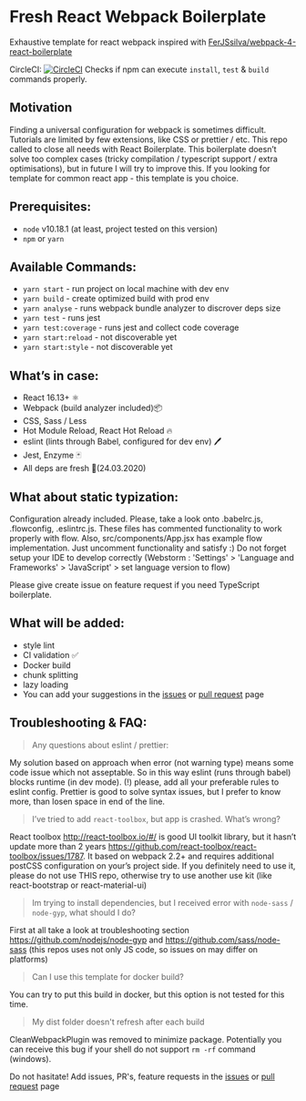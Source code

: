 # Fresh React Webpack Boilerplate

Exhaustive template for react webpack inspired with [FerJSsilva/webpack-4-react-boilerplate](https://github.com/FerJSsilva/webpack-4-react-boilerplate)

CircleCI: [![CircleCI](https://circleci.com/gh/SirSerje/react-webpack-boilerplate.svg?style=svg)](https://circleci.com/gh/SirSerje/react-webpack-boilerplate) Checks if npm can execute `install`, `test` & `build` commands properly.


## Motivation
Finding a universal configuration for webpack is sometimes difficult. Tutorials are limited by few extensions, like CSS or prettier / etc. This repo called to close all needs with React Boilerplate. This boilerplate doesn’t solve too complex cases (tricky compilation / typescript support / extra optimisations), but in future I will try to improve this. If you looking for template for common react app - this template is you choice.

## Prerequisites:
* `node` v10.18.1 (at least, project tested on this version)
* `npm` or `yarn`


## Available Commands: 
* `yarn start` - run project on local machine with dev env
* `yarn build` - create optimized build with prod env
* `yarn analyse` - runs webpack bundle analyzer to discrover deps size
* `yarn test` - runs jest
* `yarn test:coverage` - runs jest and collect code coverage
* `yarn start:reload` - not discoverable yet
* `yarn start:style` - not discoverable yet

## What’s in case:
* React 16.13+ ⚛️
* Webpack (build analyzer included)📦
* CSS, Sass / Less
* Hot Module Reload, React Hot Reload 🔥
* eslint (lints through Babel, configured for dev env) 🖊️
* Jest, Enzyme 🃏
* All deps are fresh 🥬(24.03.2020)

## What about static typization: 
Configuration already included. Please, take a look onto .babelrc.js, .flowconfig, .eslintrc.js. These
files has commented functionality to work properly with flow. Also, src/components/App.jsx has example 
flow implementation. Just uncomment functionality and satisfy :) Do not forget setup your IDE 
to develop correctly (Webstorm : 'Settings' > 'Language and Frameworks' > 'JavaScript' > set language version to flow)

Please give create issue on feature request if you need TypeScript boilerplate.

## What will be added:
* style lint
* CI validation ✅
* Docker build 
* chunk splitting 
* lazy loading
* You can add your suggestions in the [issues](https://github.com/SirSerje/react-webpack-boilerplate/issues) or [pull request](https://github.com/SirSerje/react-webpack-boilerplate/pulls) page



## Troubleshooting & FAQ:
> Any questions about eslint / prettier:

My solution based on approach when error (not warning type) means some code issue which not asseptable. So in this way eslint (runs through babel) blocks runtime (in dev mode). (!) please, add all your preferable rules to eslint config. Prettier is good to solve syntax issues, but I prefer to know more, than losen space in end of the line.

> I’ve tried to add `react-toolbox`, but app is crashed. What’s wrong? 

React toolbox http://react-toolbox.io/#/ is good UI toolkit library, but it hasn’t update more than 2 years https://github.com/react-toolbox/react-toolbox/issues/1787. It based on webpack 2.2+ and requires additional postCSS configuration on your’s project side. If you definitely need to use it, please do not use THIS repo, otherwise try to use another use kit (like react-bootstrap or react-material-ui)

> Im trying to install dependencies, but I received error with `node-sass` / `node-gyp`, what should I do?

First at all take a look at troubleshooting section https://github.com/nodejs/node-gyp and https://github.com/sass/node-sass (this repos uses not only JS code, so issues on may differ on platforms)

> Can I use this template for docker build?

You can try to put this build in docker, but this option is not tested for this time.

> My dist folder doesn't refresh after each build

CleanWebpackPlugin was removed to minimize package. Potentially you can receive this bug if your shell
do not support `rm -rf` command (windows).


Do not hasitate! Add issues, PR's, feature requests in the [issues](https://github.com/SirSerje/react-webpack-boilerplate/issues) or [pull request](https://github.com/SirSerje/react-webpack-boilerplate/pulls) page
